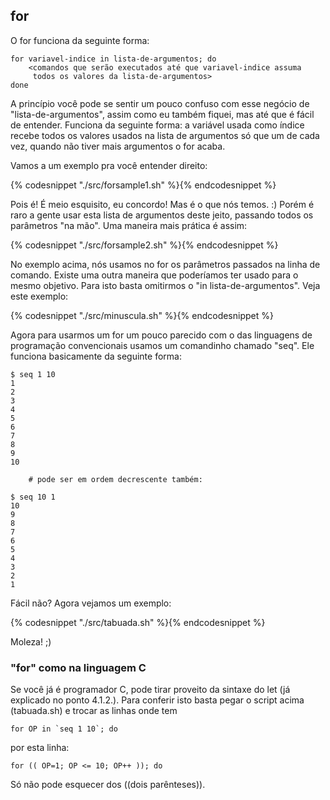 ## for

O for funciona da seguinte forma:

    for variavel-indice in lista-de-argumentos; do
        <comandos que serão executados até que variavel-indice assuma
         todos os valores da lista-de-argumentos>
    done

A princípio você pode se sentir um pouco confuso com esse negócio de
"lista-de-argumentos", assim como eu também fiquei, mas até que é fácil
de entender. Funciona da seguinte forma: a variável usada como índice
recebe todos os valores usados na lista de argumentos só que um de cada
vez, quando não tiver mais argumentos o for acaba.

   Vamos a um exemplo pra você entender direito:

{% codesnippet "./src/forsample1.sh" %}{% endcodesnippet %}

   Pois é! É meio esquisito, eu concordo! Mas é o que nós temos. :)
Porém é raro a gente usar esta lista de argumentos deste jeito, passando
todos os parâmetros "na mão". Uma maneira mais prática é assim:

{% codesnippet "./src/forsample2.sh" %}{% endcodesnippet %}

   No exemplo acima, nós usamos no for os parâmetros passados na linha de
comando. Existe uma outra maneira que poderíamos ter usado para o mesmo
objetivo. Para isto basta omitirmos o "in lista-de-argumentos". Veja este
exemplo:

{% codesnippet "./src/minuscula.sh" %}{% endcodesnippet %}

   Agora para usarmos um for um pouco parecido com o das linguagens de
programação convencionais usamos um comandinho chamado "seq". Ele
funciona basicamente da seguinte forma:

```
$ seq 1 10
1
2
3
4
5
6
7
8
9
10

	# pode ser em ordem decrescente também:

$ seq 10 1
10
9
8
7
6
5
4
3
2
1
```

   Fácil não? Agora vejamos um exemplo:

{% codesnippet "./src/tabuada.sh" %}{% endcodesnippet %}

   Moleza! ;)


### "for" como na linguagem C

   Se você já é programador C, pode tirar proveito da sintaxe do let (já
explicado no ponto 4.1.2.). Para conferir isto basta pegar o script acima
(tabuada.sh) e trocar as linhas onde tem

    for OP in `seq 1 10`; do

por esta linha:

    for (( OP=1; OP <= 10; OP++ )); do

Só não pode esquecer dos ((dois parênteses)).

